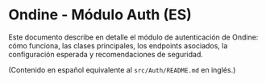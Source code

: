 # Ondine - Módulo Auth (ES)

Este documento describe en detalle el módulo de autenticación de Ondine: cómo funciona, las clases principales, los endpoints asociados, la configuración esperada y recomendaciones de seguridad.

(Contenido en español equivalente al `src/Auth/README.md` en inglés.)
